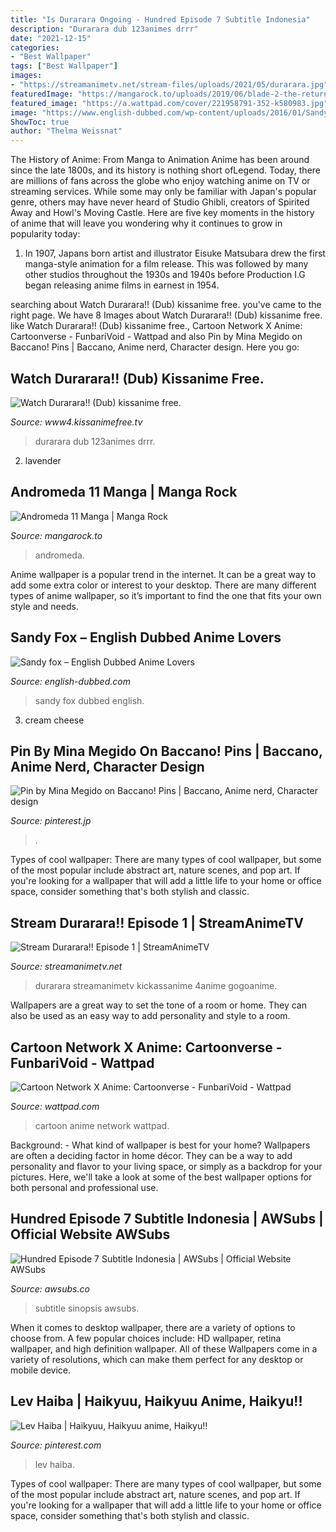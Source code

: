 ```yaml
---
title: "Is Durarara Ongoing - Hundred Episode 7 Subtitle Indonesia"
description: "Durarara dub 123animes drrr"
date: "2021-12-15"
categories:
- "Best Wallpaper"
tags: ["Best Wallpaper"]
images:
- "https://streamanimetv.net/stream-files/uploads/2021/05/durarara.jpg"
featuredImage: "https://mangarock.to/uploads/2019/06/blade-2-the-return-of-evil_thumbnail.png"
featured_image: "https://a.wattpad.com/cover/221958791-352-k580983.jpg"
image: "https://www.english-dubbed.com/wp-content/uploads/2016/01/Sandy-Fox-203x300.jpg"
ShowToc: true
author: "Thelma Weissnat"
---
```



The History of Anime: From Manga to Animation
Anime has been around since the late 1800s, and its history is nothing short ofLegend. Today, there are millions of fans across the globe who enjoy watching anime on TV or streaming services. While some may only be familiar with Japan's popular genre, others may have never heard of Studio Ghibli, creators of Spirited Away and Howl's Moving Castle. Here are five key moments in the history of anime that will leave you wondering why it continues to grow in popularity today:
1) In 1907, Japans born artist and illustrator Eisuke Matsubara drew the first manga-style animation for a film release. This was followed by many other studios throughout the 1930s and 1940s before Production I.G began releasing anime films in earnest in 1954.

	

		
searching about Watch Durarara!! (Dub) kissanime free. you've came to the right page. We have 8 Images about Watch Durarara!! (Dub) kissanime free. like Watch Durarara!! (Dub) kissanime free., Cartoon Network X Anime: Cartoonverse - FunbariVoid - Wattpad and also Pin by Mina Megido on Baccano! Pins | Baccano, Anime nerd, Character design. Here you go:
		
    
## Watch Durarara!! (Dub) Kissanime Free.

<img loading=lazy src="https://www4.kissanimefree.tv/wp-content/uploads/2020/08/Durarara-Dub.jpg" onerror="this.onerror=null;this.src='https://tse3.mm.bing.net/th?id=OIP.lUwGV93G1Nnn4h2-U0QhmwAAAA&amp;pid=15.1';" alt="Watch Durarara!! (Dub) kissanime free.">

_Source: www4.kissanimefree.tv_

>durarara dub 123animes drrr. 

	

2. lavender 

    
## Andromeda 11 Manga | Manga Rock

<img loading=lazy src="https://mangarock.to/uploads/2019/06/blade-2-the-return-of-evil_thumbnail.png" onerror="this.onerror=null;this.src='https://tse3.mm.bing.net/th?id=OIP.rpucZ1wfrLWil4YH86GdIgAAAA&amp;pid=15.1';" alt="Andromeda 11 Manga | Manga Rock">

_Source: mangarock.to_

>andromeda. 

	

Anime wallpaper is a popular trend in the internet. It can be a great way to add some extra color or interest to your desktop. There are many different types of anime wallpaper, so it’s important to find the one that fits your own style and needs.

    
## Sandy Fox – English Dubbed Anime Lovers

<img loading=lazy src="https://www.english-dubbed.com/wp-content/uploads/2016/01/Sandy-Fox-203x300.jpg" onerror="this.onerror=null;this.src='https://tse1.mm.bing.net/th?id=OIP.8mM3DPrXebR5Qt8pHq42vQAAAA&amp;pid=15.1';" alt="Sandy fox – English Dubbed Anime Lovers">

_Source: english-dubbed.com_

>sandy fox dubbed english. 

	

3. cream cheese 

    
## Pin By Mina Megido On Baccano! Pins | Baccano, Anime Nerd, Character Design

<img loading=lazy src="https://i.pinimg.com/736x/58/2d/87/582d870654cd7920b02bf68136a80cc9--folk-fandoms-unite.jpg" onerror="this.onerror=null;this.src='https://tse1.mm.bing.net/th?id=OIP.fzXVgrwogkSDXO38I78rHAHaFt&amp;pid=15.1';" alt="Pin by Mina Megido on Baccano! Pins | Baccano, Anime nerd, Character design">

_Source: pinterest.jp_

>. 

	

Types of cool wallpaper:
There are many types of cool wallpaper, but some of the most popular include abstract art, nature scenes, and pop art. If you're looking for a wallpaper that will add a little life to your home or office space, consider something that's both stylish and classic.

    
## Stream Durarara!! Episode 1 | StreamAnimeTV

<img loading=lazy src="https://streamanimetv.net/stream-files/uploads/2021/05/durarara.jpg" onerror="this.onerror=null;this.src='https://tse1.mm.bing.net/th?id=OIP.X5G1UYyYSEJV_4pCY-m94AAAAA&amp;pid=15.1';" alt="Stream Durarara!! Episode 1 | StreamAnimeTV">

_Source: streamanimetv.net_

>durarara streamanimetv kickassanime 4anime gogoanime. 

	

Wallpapers are a great way to set the tone of a room or home. They can also be used as an easy way to add personality and style to a room.

    
## Cartoon Network X Anime: Cartoonverse - FunbariVoid - Wattpad

<img loading=lazy src="https://a.wattpad.com/cover/221958791-352-k580983.jpg" onerror="this.onerror=null;this.src='https://tse2.mm.bing.net/th?id=OIP.8-Qrp34AeX4RWxh2222nuAAAAA&amp;pid=15.1';" alt="Cartoon Network X Anime: Cartoonverse - FunbariVoid - Wattpad">

_Source: wattpad.com_

>cartoon anime network wattpad. 

	

Background: - What kind of wallpaper is best for your home?
Wallpapers are often a deciding factor in home décor. They can be a way to add personality and flavor to your living space, or simply as a backdrop for your pictures. Here, we'll take a look at some of the best wallpaper options for both personal and professional use.

    
## Hundred Episode 7 Subtitle Indonesia | AWSubs | Official Website AWSubs

<img loading=lazy src="https://4.bp.blogspot.com/-3ZJ5v30Ckoc/VzqbD8EzyQI/AAAAAAAAUoI/DBefLfolsFMhzxmP_HtsyP0w-N2bJk_WwCLcB/s1600/hundred+-+07.jpg" onerror="this.onerror=null;this.src='https://tse4.mm.bing.net/th?id=OIP.y5fFOo1CaIU0J27X8oYLJwHaEI&amp;pid=15.1';" alt="Hundred Episode 7 Subtitle Indonesia | AWSubs | Official Website AWSubs">

_Source: awsubs.co_

>subtitle sinopsis awsubs. 

	

When it comes to desktop wallpaper, there are a variety of options to choose from. A few popular choices include: HD wallpaper, retina wallpaper, and high definition wallpaper. All of these Wallpapers come in a variety of resolutions, which can make them perfect for any desktop or mobile device. 

    
## Lev Haiba | Haikyuu, Haikyuu Anime, Haikyu!!

<img loading=lazy src="https://i.pinimg.com/736x/6e/1a/e3/6e1ae36d7e0b433d430efd895829a337--haikyuu--lev-haiba.jpg" onerror="this.onerror=null;this.src='https://tse1.mm.bing.net/th?id=OIP.y4tCRJgP9Hbj92L0ArZN2gHaJb&amp;pid=15.1';" alt="Lev Haiba | Haikyuu, Haikyuu anime, Haikyu!!">

_Source: pinterest.com_

>lev haiba. 

	

Types of cool wallpaper:
There are many types of cool wallpaper, but some of the most popular include abstract art, nature scenes, and pop art. If you're looking for a wallpaper that will add a little life to your home or office space, consider something that's both stylish and classic.

